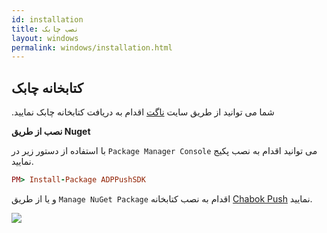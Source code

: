 ```yaml
---
id: installation
title: نصب چابک
layout: windows
permalink: windows/installation.html
---
```

کتابخانه چابک
----------

.شما می توانید از طریق سایت [ناگت](https://www.nuget.org/packages/ADPPushSDK) اقدام به دریافت کتابخانه چابک نمایید

 **نصب از طریق Nuget**
 
 با استفاده از دستور زیر در `Package Manager Console` می توانید اقدام به نصب پکیج نمایید.

``` ruby
PM> Install-Package ADPPushSDK
```

و یا از طریق `Manage NuGet Package` اقدام به نصب کتابخانه [Chabok Push](https://www.nuget.org/packages/ADPPushSDK) نمایید.

![](http://uupload.ir/files/cuo4_nuget_package_manager.png)
